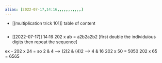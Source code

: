 ```yaml
---
alias: [2022-07-17,14:16,,,,,,,,,,,]
---
```

- [[multiplication trick 101]]
table of content
```toc
```

- [[2022-07-17]] 14:16
202 x ab = a2b2a2b2 [first double the individuious digits then repeat the sequence]

ex -
202 x 24 = so 2 & 4 --> (2)2 & (4)2 --> 4 & 16
202 x 50 = 5050
202 x 65 = 6565